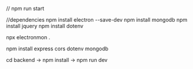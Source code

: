 // npm run  start




//dependencies
npm install electron --save-dev
npm install mongodb
npm install jquery
npm install dotenv


npx electronmon .

npm install express cors dotenv mongodb




cd backend -> npm install -> npm run dev